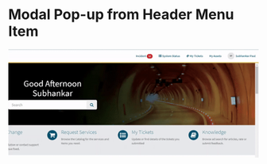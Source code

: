 # Modal Pop-up from Header Menu Item
![Alt Text](PopUp%20Modal%20from%20Custom%20Header/Popup%20Modal%20on%20Menu%20Item%20click.gif)
